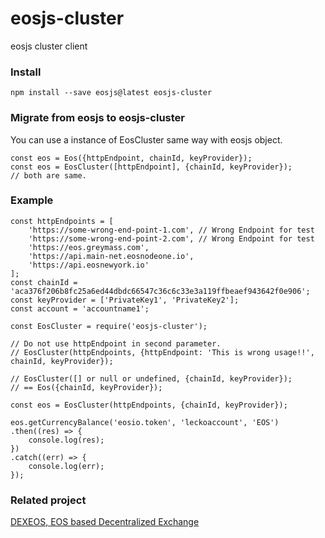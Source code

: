 # eosjs-cluster
eosjs cluster client

### Install
`npm install --save eosjs@latest eosjs-cluster`

### Migrate from eosjs to eosjs-cluster
You can use a instance of EosCluster same way with eosjs object.

```
const eos = Eos({httpEndpoint, chainId, keyProvider});
const eos = EosCluster([httpEndpoint], {chainId, keyProvider});
// both are same.
```

### Example
```
const httpEndpoints = [
	'https://some-wrong-end-point-1.com', // Wrong Endpoint for test
	'https://some-wrong-end-point-2.com', // Wrong Endpoint for test
	'https://eos.greymass.com',
	'https://api.main-net.eosnodeone.io',
	'https://api.eosnewyork.io'
];
const chainId = 'aca376f206b8fc25a6ed44dbdc66547c36c6c33e3a119ffbeaef943642f0e906';
const keyProvider = ['PrivateKey1', 'PrivateKey2'];
const account = 'accountname1';

const EosCluster = require('eosjs-cluster');

// Do not use httpEndpoint in second parameter.
// EosCluster(httpEndpoints, {httpEndpoint: 'This is wrong usage!!', chainId, keyProvider});

// EosCluster([] or null or undefined, {chainId, keyProvider});
// == Eos({chainId, keyProvider});

const eos = EosCluster(httpEndpoints, {chainId, keyProvider});

eos.getCurrencyBalance('eosio.token', 'leckoaccount', 'EOS')
.then((res) => {
	console.log(res);
})
.catch((err) => {
	console.log(err);
});
```

### Related project

[DEXEOS, EOS based Decentralized Exchange](https://dexeos.io)